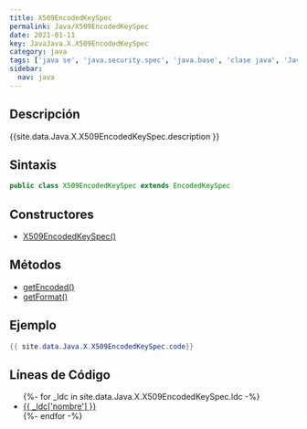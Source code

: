 ```yaml
---
title: X509EncodedKeySpec
permalink: Java/X509EncodedKeySpec
date: 2021-01-11
key: JavaJava.X.X509EncodedKeySpec
category: java
tags: ['java se', 'java.security.spec', 'java.base', 'clase java', 'Java 1.2']
sidebar: 
  nav: java
---
```


## Descripción
{{site.data.Java.X.X509EncodedKeySpec.description }}

## Sintaxis
~~~java
public class X509EncodedKeySpec extends EncodedKeySpec
~~~

## Constructores
* [X509EncodedKeySpec()](/Java/X509EncodedKeySpec/X509EncodedKeySpec/)

## Métodos
* [getEncoded()](/Java/X509EncodedKeySpec/getEncoded)
* [getFormat()](/Java/X509EncodedKeySpec/getFormat)

## Ejemplo
~~~java
{{ site.data.Java.X.X509EncodedKeySpec.code}}
~~~

## Líneas de Código
<ul>
{%- for _ldc in site.data.Java.X.X509EncodedKeySpec.ldc -%}
   <li>
       <a href="{{_ldc['url'] }}">{{ _ldc['nombre'] }}</a>
   </li>
{%- endfor -%}
</ul>
